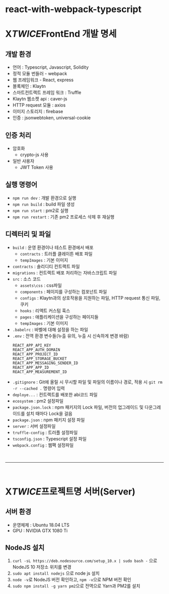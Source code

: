 # react-with-webpack-typescript

# X*TWICE*FrontEnd 개발 명세

## 개발 환경

- 언어 : Typescript, Javascript, Solidity
- 정적 모듈 번들러 - webpack
- 웹 프레임워크 - React, express
- 블록체인 : Klaytn
- 스마트컨트랙트 프레임 워크 : Truffle
- Klaytn 웹소켓 api : caver-js
- HTTP request 모듈 : axios
- 이미지 스토리지 : firebase
- 인증 : jsonwebtoken, universal-cookie

## 인증 처리

- 암호화
  - crypto-js 사용
- 일반 사용자
  - JWT Token 사용

## 실행 명령어

- `npm run dev` : 개발 환경으로 실행
- `npm run build` : build 파일 생성
- `npm run start` : pm2로 실행
- `npm run restart` : 기존 pm2 프로세스 삭제 후 재실행

## 디렉터리 및 파일

- `build` : 운영 환경이나 테스트 환경에서 배포
  - `contracts` : 트러플 클레이튼 배포 파일
  - `tempImages` : 기본 이미지
- `contracts` : 솔리디티 컨트랙트 파일
- `migrations` : 컨트랙트 배포 처리하는 자바스크립트 파일
- `src` : 소스 코드
  - `assets\css` : css파일
  - `components` : 페이지를 구성하는 컴포넌트 파일
  - `configs` : Klaytn과의 상호작용을 지원하는 파일, HTTP request 통신 파일, 쿠키
  - `hooks` : 리액트 커스텀 훅스
  - `pages` : 애플리케이션을 구성하는 페이지들
  - `tempImages` : 기본 이미지
- `.babelrc` : 바벨에 대해 설정을 하는 파일
- `.env` : 전역 환경 변수들(누출 유의, 누출 시 신속하게 변경 바람)
  ```
  REACT_APP_API_KEY
  REACT_APP_AUTH_DOMAIN
  REACT_APP_PROJECT_ID
  REACT_APP_STORAGE_BUCKET
  REACT_APP_MESSAGING_SENDER_ID
  REACT_APP_APP_ID
  REACT_APP_MEASUREMENT_ID
  ```
- `.gitignore` : Git에 올릴 시 무시할 파일 및 파일의 이름이나 경로, 적용 시 `git rm -r --cached .` 명령어 입력
- `deploye...` : 컨트랙트를 배포한 abi코드 파일
- `ecosystem` : pm2 설정파일
- `package.json.lock` : npm 패키지의 Lock 파일, 버전의 업그레이드 및 다운그레이드를 설치 때마다 Lock을 걸음
- `package.json` : npm 패키지 설정 파일
- `server` : 서버 설정파일
- `truffle-config` : 트러플 설정파일
- `tsconfig.json` : Typescript 설정 파일
- `webpack.config` : 웹팩 설정파일

<br>
<hr>
<br>

# X*TWICE*프로젝트명 서버(Server)

## 서버 환경

- 운영체제 : Ubuntu 18.04 LTS
- GPU : NVIDIA GTX 1080 Ti

## NodeJS 설치

1. `curl -sL https://deb.nodesource.com/setup_10.x | sudo bash -` 으로 NodeJS 10 저장소 위치를 변경
2. `sudo apt install nodejs` 으로 node js 설치
3. `node -v`로 NodeJS 버전 확인하고, `npm -v`으로 NPM 버전 확인
4. `sudo npm install -g yarn pm2`으로 전역으로 Yarn과 PM2를 설치
